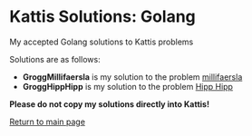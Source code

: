 # Kattis Solutions: Golang

My accepted Golang solutions to Kattis problems <br>

Solutions are as follows: <br>
* **GroggMillifaersla** is my solution to the problem [millifaersla](https://open.kattis.com/problems/millifaersla) <br>
* **GroggHippHipp** is my solution to the problem [Hipp Hipp](https://open.kattis.com/problems/hipphipp) <br>

**Please do not copy my solutions directly into Kattis!** <br>

[Return to main page](https://github.com/ngrogg/kattis-solutions/tree/master)
